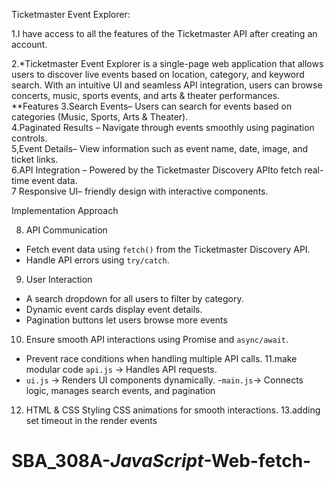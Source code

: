 

Ticketmaster Event Explorer:


1.I have access to all the features of the Ticketmaster API after creating an account.


2.*Ticketmaster Event Explorer is a single-page web application that allows users to discover live events based on location, category, and keyword search. With an intuitive UI and seamless API integration, users can browse concerts, music, sports events, and arts & theater performances.
**Features
 3.Search Events– Users can search for events based on categories (Music, Sports, Arts & Theater).  
 4.Paginated Results – Navigate through events smoothly using pagination controls.  
 5,Event Details– View information such as event name, date, image, and ticket links.  
6.API Integration – Powered by the Ticketmaster Discovery APIto fetch real-time event data.  
7 Responsive UI– friendly design with interactive components.

Implementation Approach

 8. API Communication
- Fetch event data using `fetch()` from the Ticketmaster Discovery API.
- Handle API errors using `try/catch`.

 9. User Interaction
- A search dropdown for all  users to filter by category.
- Dynamic event cards display event details.
- Pagination buttons let users browse more events

10. Ensure smooth API interactions using Promise  and `async/await`.
- Prevent race conditions when handling multiple API calls.
11.make modular code
`api.js` → Handles API requests.
- `ui.js` → Renders UI components dynamically.
-`main.js`→ Connects logic, manages search events, and pagination
12. HTML & CSS Styling
 CSS animations for smooth interactions.
13.adding set timeout in the render events
# SBA_308A-_JavaScript_-Web-fetch-
